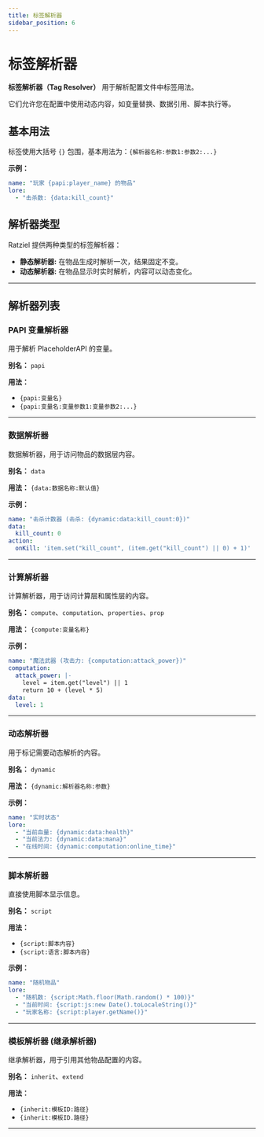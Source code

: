 ```yaml
---
title: 标签解析器
sidebar_position: 6
---
```


# 标签解析器

**标签解析器（Tag Resolver）** 用于解析配置文件中标签用法。

它们允许您在配置中使用动态内容，如变量替换、数据引用、脚本执行等。

## 基本用法

标签使用大括号 `{}` 包围，基本用法为：`{解析器名称:参数1:参数2:...}`

**示例：**
```yaml
name: "玩家 {papi:player_name} 的物品"
lore:
  - "击杀数: {data:kill_count}"
```

## 解析器类型

Ratziel 提供两种类型的标签解析器：

- **静态解析器:** 在物品生成时解析一次，结果固定不变。
- **动态解析器:** 在物品显示时实时解析，内容可以动态变化。

---

## 解析器列表

### PAPI 变量解析器

用于解析 PlaceholderAPI 的变量。

**别名：** `papi`

**用法：**
- `{papi:变量名}`
- `{papi:变量名:变量参数1:变量参数2:...}`

---

### 数据解析器

数据解析器，用于访问物品的数据层内容。

**别名：** `data`

**用法：** `{data:数据名称:默认值}`

**示例：**
```yaml
name: "击杀计数器 (击杀: {dynamic:data:kill_count:0})"
data:
  kill_count: 0
action:
  onKill: 'item.set("kill_count", (item.get("kill_count") || 0) + 1)'
```

---

### 计算解析器

计算解析器，用于访问计算层和属性层的内容。

**别名：** `compute`、`computation`、`properties`、`prop`

**用法：** `{compute:变量名称}`

**示例：**
```yaml
name: "魔法武器 (攻击力: {computation:attack_power})"
computation:
  attack_power: |-
    level = item.get("level") || 1
    return 10 + (level * 5)
data:
  level: 1
```

---

### 动态解析器

用于标记需要动态解析的内容。

**别名：** `dynamic`

**用法：** `{dynamic:解析器名称:参数}`

**示例：**
```yaml
name: "实时状态"
lore:
  - "当前血量: {dynamic:data:health}"
  - "当前法力: {dynamic:data:mana}"
  - "在线时间: {dynamic:computation:online_time}"
```

---

### 脚本解析器

直接使用脚本显示信息。

**别名：** `script`

**用法：** 
- `{script:脚本内容}`
- `{script:语言:脚本内容}`

**示例：**
```yaml
name: "随机物品"
lore:
  - "随机数: {script:Math.floor(Math.random() * 100)}"
  - "当前时间: {script:js:new Date().toLocaleString()}"
  - "玩家名称: {script:player.getName()}"
```

---


### 模板解析器 (继承解析器)

继承解析器，用于引用其他物品配置的内容。

**别名：** `inherit`、`extend`

**用法：**
- `{inherit:模板ID:路径}`
- `{inherit:模板ID.路径}`

---